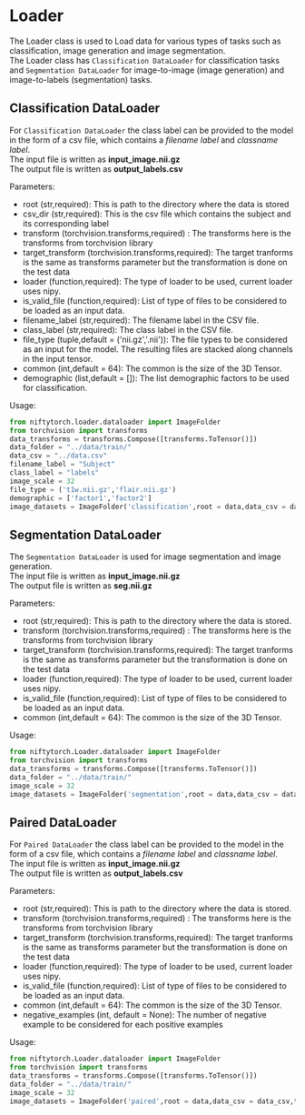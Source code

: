 # Loader

The Loader class is used to Load data for various types of tasks such as classification, image generation and image segmentation.<br>
The Loader class has `Classification DataLoader` for classification tasks and `Segmentation DataLoader` for image-to-image (image generation) and image-to-labels (segmentation) tasks.

## Classification DataLoader

For `Classification DataLoader` the class label can be provided to the model in the form of a csv file, which contains a *filename label* and *classname label*.<br>
The input file is written as **input_image.nii.gz**<br>
The output file is written as **output_labels.csv**<br>

Parameters:
<ul>
<li>root (str,required): This is path to the directory where the data is stored
<li>csv_dir (str,required): This is the csv file which contains the subject and its corresponding label
<li>transform (torchvision.transforms,required) : The transforms here is the transforms from torchvision library
<li>target_transform (torchvision.transforms,required): The target tranforms is the same as transforms parameter but the transformation is done on the test data
<li>loader (function,required): The type of loader to be used, current loader uses nipy.
<li>is_valid_file (function,required): List of type of files to be considered to be loaded as an input data. 
<li>filename_label (str,required): The filename label in the CSV file.
<li>class_label (str,required): The class label in the CSV file.
<li>file_type (tuple,default = ('nii.gz','.nii')): The file types to be considered as an input for the model. The resulting files are stacked along channels in the input tensor.
<li>common (int,default = 64): The common is the size of the 3D Tensor.
<li>demographic (list,default = []): The list demographic factors to be used for classification.
</ul>

Usage:

```python
from niftytorch.loader.dataloader import ImageFolder
from torchvision import transforms
data_transforms = transforms.Compose([transforms.ToTensor()])
data_folder = "../data/train/"
data_csv = "../data.csv"
filename_label = "Subject"
class_label = "labels"
image_scale = 32
file_type = ('t1w.nii.gz','flair.nii.gz')
demographic = ['factor1','factor2']
image_datasets = ImageFolder('classification',root = data,data_csv = data_csv,transforms = data_transforms,target_transforms = data_transforms,loader = ,filename_label = filename_label,class_label = class_label,common = image_scale,file_type = file_type,demographic = demographic)
```

## Segmentation DataLoader

The `Segmentation DataLoader` is used for image segmentation and image generation.<br>
The input file is written as **input_image.nii.gz**<br>
The output file is written as **seg.nii.gz**<br>

Parameters:
<ul>
<li>root (str,required): This is path to the directory where the data is stored.
<li>transform (torchvision.transforms,required) : The transforms here is the transforms from torchvision library
<li>target_transform (torchvision.transforms,required): The target tranforms is the same as transforms parameter but the transformation is done on the test data
<li>loader (function,required): The type of loader to be used, current loader uses nipy.
<li>is_valid_file (function,required): List of type of files to be considered to be loaded as an input data.
<li>common (int,default = 64): The common is the size of the 3D Tensor.
</ul>

Usage:

```python
from niftytorch.Loader.dataloader import ImageFolder
from torchvision import transforms
data_transforms = transforms.Compose([transforms.ToTensor()])
data_folder = "../data/train/"
image_scale = 32
image_datasets = ImageFolder('segmentation',root = data,data_csv = data_csv,transforms = data_transforms,target_transforms = data_transforms,loader = ,filename_label = filename_label,class_label = class_label,common = image_scale)
```

## Paired DataLoader

For `Paired DataLoader` the class label can be provided to the model in the form of a csv file, which contains a *filename label* and *classname label*.<br>
The input file is written as **input_image.nii.gz**<br>
The output file is written as **output_labels.csv**<br>

Parameters:
<ul>
<li>root (str,required): This is path to the directory where the data is stored.
<li>transform (torchvision.transforms,required) : The transforms here is the transforms from torchvision library
<li>target_transform (torchvision.transforms,required): The target tranforms is the same as transforms parameter but the transformation is done on the test data
<li>loader (function,required): The type of loader to be used, current loader uses nipy.
<li>is_valid_file (function,required): List of type of files to be considered to be loaded as an input data.
<li>common (int,default = 64): The common is the size of the 3D Tensor.
<li>negative_examples (int, default = None): The number of negative example to be considered for each positive examples 
</ul>

Usage:

```python
from niftytorch.Loader.dataloader import ImageFolder
from torchvision import transforms
data_transforms = transforms.Compose([transforms.ToTensor()])
data_folder = "../data/train/"
image_scale = 32
image_datasets = ImageFolder('paired',root = data,data_csv = data_csv,transforms = data_transforms,target_transforms = data_transforms,loader = ,filename_label = filename_label,class_label = class_label,common = image_scale,negative_examples = 4)
```


